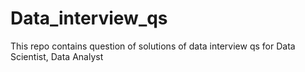 # Data_interview_qs
This repo contains question of solutions of data interview qs for Data Scientist, Data Analyst
